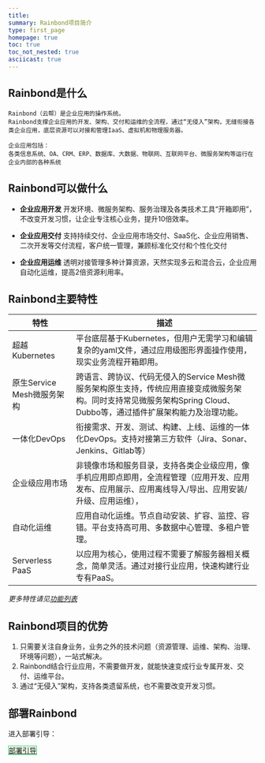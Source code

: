 ```yaml
---
title: 
summary: Rainbond项目简介
type: first_page
homepage: true
toc: true
toc_not_nested: true
asciicast: true
---
```



## Rainbond是什么

    Rainbond（云帮）是企业应用的操作系统。
    Rainbond支撑企业应用的开发、架构、交付和运维的全流程，通过“无侵入”架构，无缝衔接各类企业应用，底层资源可以对接和管理IaaS、虚拟机和物理服务器。

```
企业应用包括：
各类信息系统、OA、CRM、ERP、数据库、大数据、物联网、互联网平台、微服务架构等运行在企业内部的各种系统
```

## Rainbond可以做什么

* **企业应用开发**
   开发环境、微服务架构、服务治理及各类技术工具“开箱即用”，不改变开发习惯，让企业专注核心业务，提升10倍效率。

* **企业应用交付**
   支持持续交付、企业应用市场交付、SaaS化、企业应用销售、二次开发等交付流程，客户统一管理，兼顾标准化交付和个性化交付

* **企业应用运维**
   透明对接管理多种计算资源，天然实现多云和混合云，企业应用自动化运维，提高2倍资源利用率。


## Rainbond主要特性

| 特性                       | 描述                                                                                                                                                                  |
|----------------------------|-----------------------------------------------------------------------------------------------------------------------------------------------------------------------|
| 超越Kubernetes             | 平台底层基于Kubernetes，但用户无需学习和编辑复杂的yaml文件，通过应用级图形界面操作使用，现实业务流程开箱即用。                                                        |
| 原生Service Mesh微服务架构 | 跨语言、跨协议、代码无侵入的Service Mesh微服务架构原生支持，传统应用直接变成微服务架构。同时支持常见微服务架构Spring Cloud、Dubbo等，通过插件扩展架构能力及治理功能。 |
| 一体化DevOps               | 衔接需求、开发、测试、构建、上线、运维的一体化DevOps。支持对接第三方软件（Jira、Sonar、Jenkins、Gitlab等）                                                            |
| 企业级应用市场             | 非镜像市场和服务目录，支持各类企业级应用，像手机应用即点即用，全流程管理（应用开发、应用发布、应用展示、应用离线导入/导出、应用安装/升级、应用运维），                |
| 自动化运维                 | 应用自动化运维。节点自动安装、扩容、监控、容错。平台支持高可用、多数据中心管理、多租户管理。                                                                          |
| Serverless PaaS            | 以应用为核心，使用过程不需要了解服务器相关概念，简单灵活。通过对接行业应用，快速构建行业专有PaaS。                                                                    |


*更多特性请见[功能列表](https://github.com/goodrain/rainbond-docs/edit/master/v3.6/overview/edition.md)*

## Rainbond项目的优势

1. 只需要关注自身业务，业务之外的技术问题（资源管理、运维、架构、治理、环境等问题），一站式解决。
2. Rainbond结合行业应用，不需要做开发，就能快速变成行业专属开发、交付、运维平台。
3. 通过“无侵入”架构，支持各类遗留系统，也不需要改变开发习惯。


## 部署Rainbond

进入部署引导：

<div class="btn-group btn-group-justified">
<a href="./installation-guide.html" class="btn" style="background-color:#F0FFE8;border:1px solid #28cb75">部署引导</a>
</div>
